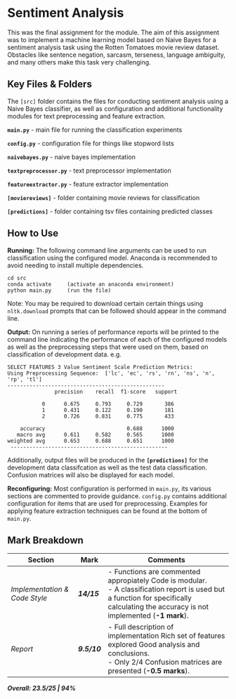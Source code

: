# Sentiment Analysis
This was the final assignment for the module. The aim of this assignment was to implement a machine learning model based on Naive Bayes for a sentiment analysis task using the Rotten Tomatoes movie review dataset. Obstacles like sentence negation, sarcasm, terseness, language ambiguity, and many others make this task very challenging.

## Key Files & Folders
The `[src]` folder contains the files for conducting sentiment analysis using a Naive Bayes classifier, as well as configuration and additional functionality modules for text preprocessing and feature extraction.

**`main.py`** - main file for running the classification experiments

**`config.py`** - configuration file for things like stopword lists

**`naivebayes.py`** - naive bayes implementation

**`textpreprocessor.py`** - text preprocessor implementation

**`featureextractor.py`** - feature extractor implementation

**`[moviereviews]`** - folder containing movie reviews for classification 

**`[predictions]`** - folder containing tsv files containing predicted classes

## How to Use

**Running:**
The following command line arguments can be used to run classification using the configured model. Anaconda is recommended to avoid needing to install multiple dependencies.

    cd src             
    conda activate     (activate an anaconda environment)
    python main.py     (run the file)

Note: You may be required to download certain certain things using `nltk.download` prompts that can be followed should appear in the command line.

**Output:**
On running a series of performance reports will be printed to the command line indicating the performance of each of the configured models as well as the preprocessing steps that were used on them, based on classification of development data.
e.g.

    SELECT FEATURES 3 Value Sentiment Scale Prediction Metrics:
    Using Preprocessing Sequence:  ['lc', 'ec', 'rs', 'rn', 'ns', 'n', 'rp', 'tl']
    --------------------------------------------------
                   precision    recall  f1-score   support
    
               0      0.675     0.793     0.729       386
               1      0.431     0.122     0.190       181
               2      0.726     0.831     0.775       433
    
        accuracy                          0.688      1000
       macro avg      0.611     0.582     0.565      1000
    weighted avg      0.653     0.688     0.651      1000
     --------------------------------------------------

Additionally, output files will be produced in the **`[predictions]`** for the development data classifcation as well as the test data classification. Confusion matrices will also be displayed for each model.

**Reconfiguring:**
Most configuration is performed in `main.py`, its various sections are commented to provide guidance. `config.py` contains additional configuration for items that are used for preprocessing.
Examples for applying feature extraction techniques can be found at the bottom of `main.py`.

## Mark Breakdown

| Section                                | Mark        | Comments                                                     |
| -------------------------------------- | ----------- | ------------------------------------------------------------ |
| *Implementation & Code Style* | ***14/15*** | - Functions are commented appropiately Code is modular.<br />- A classification report is used but a function for specifically calculating the accuracy is not implemented (**-1 mark**). |
 *Report* | ***9.5/10*** | - Full description of implementation Rich set of features explored Good analysis and conclusions.<br /> - Only 2/4 Confusion matrices are presented (**-0.5 marks**). |

***Overall:    23.5/25   |   94%***
